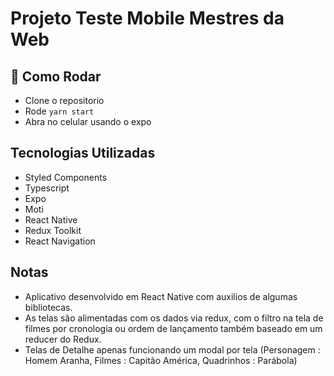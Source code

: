 # Projeto Teste Mobile Mestres da Web
## 🚀 Como Rodar

- Clone o repositorio
- Rode `yarn start`
- Abra no celular usando o expo

## Tecnologias Utilizadas

- Styled Components
- Typescript
- Expo
- Moti
- React Native
- Redux Toolkit
- React Navigation

## Notas

- Aplicativo desenvolvido em React Native com auxilios de algumas bibliotecas.
- As telas são alimentadas com os dados via redux, com o filtro na tela de filmes por cronologia ou ordem de lançamento também baseado em um reducer do Redux.
- Telas de Detalhe apenas funcionando um modal por tela (Personagem : Homem Aranha, Filmes : Capitão América, Quadrinhos : Parábola)
